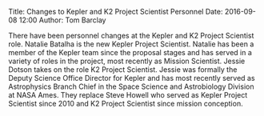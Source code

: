 Title: Changes to Kepler and K2 Project Scientist Personnel
Date: 2016-09-08 12:00
Author: Tom Barclay

There have been personnel changes at the Kepler and K2 Project Scientist role. Natalie Batalha is the new Kepler Project Scientist. Natalie has been a member of the Kepler team since the proposal stages and has served in a variety of roles in the project, most recently as Mission Scientist. Jessie Dotson takes on the role K2 Project Scientist. Jessie was formally the Deputy Science Office Director for Kepler and has most recently served as Astrophysics Branch Chief in the Space Science and Astrobiology Division at NASA Ames. They replace Steve Howell who served as Kepler Project Scientist since 2010 and K2 Project Scientist since mission conception.